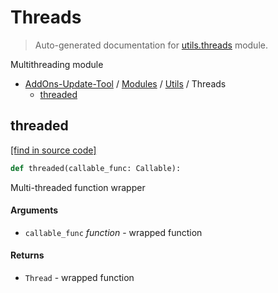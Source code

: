 # Threads

> Auto-generated documentation for [utils.threads](https://github.com/alchem1ster/AddOns-Update-Tool/blob/main/utils/threads.py) module.

Multithreading module

- [AddOns-Update-Tool](../README.md#addons-update-tool-index) / [Modules](../MODULES.md#addons-update-tool-modules) / [Utils](index.md#utils) / Threads
    - [threaded](#threaded)

## threaded

[[find in source code]](https://github.com/alchem1ster/AddOns-Update-Tool/blob/main/utils/threads.py#L8)

```python
def threaded(callable_func: Callable):
```

Multi-threaded function wrapper

#### Arguments

- `callable_func` *function* - wrapped function

#### Returns

- `Thread` - wrapped function
